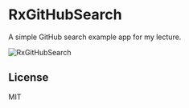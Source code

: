 # RxGitHubSearch

A simple GitHub search example app for my lecture.

![RxGitHubSearch](https://user-images.githubusercontent.com/931655/27996518-9acdbf48-651e-11e7-97d8-2bcf338f691d.png)

## License

MIT
